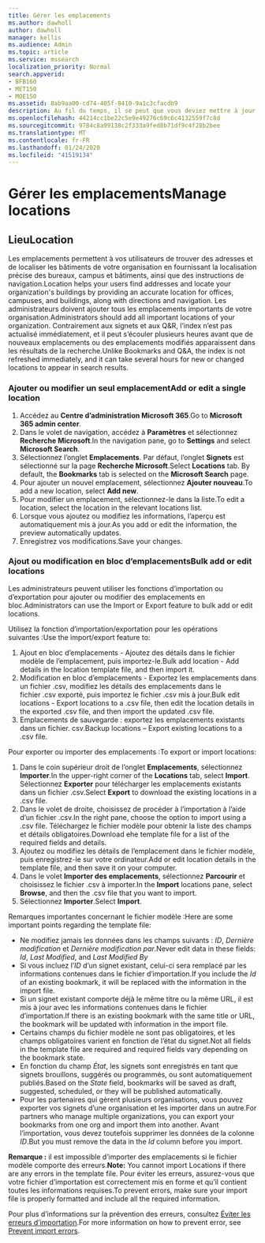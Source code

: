 ```yaml
---
title: Gérer les emplacements
ms.author: dawholl
author: dawholl
manager: kellis
ms.audience: Admin
ms.topic: article
ms.service: mssearch
localization_priority: Normal
search.appverid:
- BFB160
- MET150
- MOE150
ms.assetid: 8ab9aa00-cd74-405f-8410-9a1c3cfacdb9
description: Au fil du temps, il se peut que vous deviez mettre à jour le statut et le contenu de certains emplacements afin qu’ils restent pertinents. 
ms.openlocfilehash: 44214cc1be22c5e9e49276c69c6c4132559f7c8d
ms.sourcegitcommit: 9784c8a99138c2f333a9fed8b71df9c4f28b2bee
ms.translationtype: MT
ms.contentlocale: fr-FR
ms.lasthandoff: 01/24/2020
ms.locfileid: "41519134"
---
```

# <a name="manage-locations"></a><span data-ttu-id="ee8c5-103">Gérer les emplacements</span><span class="sxs-lookup"><span data-stu-id="ee8c5-103">Manage locations</span></span>

## <a name="location"></a><span data-ttu-id="ee8c5-104">Lieu</span><span class="sxs-lookup"><span data-stu-id="ee8c5-104">Location</span></span>
<span data-ttu-id="ee8c5-105">Les emplacements permettent à vos utilisateurs de trouver des adresses et de localiser les bâtiments de votre organisation en fournissant la localisation précise des bureaux, campus et bâtiments, ainsi que des instructions de navigation.</span><span class="sxs-lookup"><span data-stu-id="ee8c5-105">Location helps your users find addresses and locate your organization's buildings by providing an accurate location for offices, campuses, and buildings, along with directions and navigation.</span></span> <span data-ttu-id="ee8c5-106">Les administrateurs doivent ajouter tous les emplacements importants de votre organisation.</span><span class="sxs-lookup"><span data-stu-id="ee8c5-106">Administrators should add all important locations of your organization.</span></span> <span data-ttu-id="ee8c5-107">Contrairement aux signets et aux Q&R, l’index n’est pas actualisé immédiatement, et il peut s’écouler plusieurs heures avant que de nouveaux emplacements ou des emplacements modifiés apparaissent dans les résultats de la recherche.</span><span class="sxs-lookup"><span data-stu-id="ee8c5-107">Unlike Bookmarks and Q&A, the index is not refreshed immediately, and it can take several hours for new or changed locations to appear in search results.</span></span>

### <a name="add-or-edit-a-single-location"></a><span data-ttu-id="ee8c5-108">Ajouter ou modifier un seul emplacement</span><span class="sxs-lookup"><span data-stu-id="ee8c5-108">Add or edit a single location</span></span>
1. <span data-ttu-id="ee8c5-109">Accédez au **Centre d’administration Microsoft 365**.</span><span class="sxs-lookup"><span data-stu-id="ee8c5-109">Go to **Microsoft 365 admin center**.</span></span>
1. <span data-ttu-id="ee8c5-110">Dans le volet de navigation, accédez à **Paramètres** et sélectionnez **Recherche Microsoft**.</span><span class="sxs-lookup"><span data-stu-id="ee8c5-110">In the navigation pane, go to **Settings** and select **Microsoft Search**.</span></span>
1. <span data-ttu-id="ee8c5-111">Sélectionnez l’onglet **Emplacements**. Par défaut, l’onglet **Signets** est sélectionné sur la page **Recherche Microsoft**.</span><span class="sxs-lookup"><span data-stu-id="ee8c5-111">Select **Locations** tab. By default, the **Bookmarks** tab is selected on the **Microsoft Search** page.</span></span>
1. <span data-ttu-id="ee8c5-112">Pour ajouter un nouvel emplacement, sélectionnez **Ajouter nouveau**.</span><span class="sxs-lookup"><span data-stu-id="ee8c5-112">To add a new location, select **Add new**.</span></span>
1. <span data-ttu-id="ee8c5-113">Pour modifier un emplacement, sélectionnez-le dans la liste.</span><span class="sxs-lookup"><span data-stu-id="ee8c5-113">To edit a location, select the location in the relevant locations list.</span></span>
1. <span data-ttu-id="ee8c5-114">Lorsque vous ajoutez ou modifiez les informations, l’aperçu est automatiquement mis à jour.</span><span class="sxs-lookup"><span data-stu-id="ee8c5-114">As you add or edit the information, the preview automatically updates.</span></span>
1. <span data-ttu-id="ee8c5-115">Enregistrez vos modifications.</span><span class="sxs-lookup"><span data-stu-id="ee8c5-115">Save your changes.</span></span>

### <a name="bulk-add-or-edit-locations"></a><span data-ttu-id="ee8c5-116">Ajout ou modification en bloc d’emplacements</span><span class="sxs-lookup"><span data-stu-id="ee8c5-116">Bulk add or edit locations</span></span>
<span data-ttu-id="ee8c5-117">Les administrateurs peuvent utiliser les fonctions d’importation ou d’exportation pour ajouter ou modifier des emplacements en bloc.</span><span class="sxs-lookup"><span data-stu-id="ee8c5-117">Administrators can use the Import or Export feature to bulk add or edit locations.</span></span> 

<span data-ttu-id="ee8c5-118">Utilisez la fonction d’importation/exportation pour les opérations suivantes :</span><span class="sxs-lookup"><span data-stu-id="ee8c5-118">Use the import/export feature to:</span></span>
1. <span data-ttu-id="ee8c5-119">Ajout en bloc d’emplacements - Ajoutez des détails dans le fichier modèle de l’emplacement, puis importez-le.</span><span class="sxs-lookup"><span data-stu-id="ee8c5-119">Bulk add location - Add details in the location template file, and then import it.</span></span> 
1. <span data-ttu-id="ee8c5-120">Modification en bloc d’emplacements - Exportez les emplacements dans un fichier .csv, modifiez les détails des emplacements dans le fichier .csv exporté, puis importez le fichier .csv mis à jour.</span><span class="sxs-lookup"><span data-stu-id="ee8c5-120">Bulk edit locations - Export locations to a .csv file, then edit the location details in the exported .csv file, and then import the updated .csv file.</span></span>
1. <span data-ttu-id="ee8c5-121">Emplacements de sauvegarde : exportez les emplacements existants dans un fichier. csv.</span><span class="sxs-lookup"><span data-stu-id="ee8c5-121">Backup locations – Export existing locations to a .csv file.</span></span>

<span data-ttu-id="ee8c5-122">Pour exporter ou importer des emplacements :</span><span class="sxs-lookup"><span data-stu-id="ee8c5-122">To export or import locations:</span></span>
1. <span data-ttu-id="ee8c5-123">Dans le coin supérieur droit de l’onglet **Emplacements**, sélectionnez **Importer**.</span><span class="sxs-lookup"><span data-stu-id="ee8c5-123">In the upper-right corner of the **Locations** tab, select **Import**.</span></span>
<span data-ttu-id="ee8c5-124">Sélectionnez **Exporter** pour télécharger les emplacements existants dans un fichier .csv.</span><span class="sxs-lookup"><span data-stu-id="ee8c5-124">Select **Export** to download the existing locations in a .csv file.</span></span>
1. <span data-ttu-id="ee8c5-125">Dans le volet de droite, choisissez de procéder à l’importation à l’aide d’un fichier .csv.</span><span class="sxs-lookup"><span data-stu-id="ee8c5-125">In the right pane, choose the option to import using a .csv file.</span></span> <span data-ttu-id="ee8c5-126">Téléchargez le fichier modèle pour obtenir la liste des champs et détails obligatoires.</span><span class="sxs-lookup"><span data-stu-id="ee8c5-126">Download ehe template file for a list of the required fields and details.</span></span>
1. <span data-ttu-id="ee8c5-127">Ajoutez ou modifiez les détails de l’emplacement dans le fichier modèle, puis enregistrez-le sur votre ordinateur.</span><span class="sxs-lookup"><span data-stu-id="ee8c5-127">Add or edit location details in the template file, and then save it on your computer.</span></span> 
1. <span data-ttu-id="ee8c5-128">Dans le volet **Importer des emplacements**, sélectionnez **Parcourir** et choisissez le fichier .csv à importer.</span><span class="sxs-lookup"><span data-stu-id="ee8c5-128">In the **Import** locations pane, select **Browse**, and then the .csv file that you want to import.</span></span>
1. <span data-ttu-id="ee8c5-129">Sélectionnez **Importer**.</span><span class="sxs-lookup"><span data-stu-id="ee8c5-129">Select **Import**.</span></span>

<span data-ttu-id="ee8c5-130">Remarques importantes concernant le fichier modèle :</span><span class="sxs-lookup"><span data-stu-id="ee8c5-130">Here are some important points regarding the template file:</span></span>
- <span data-ttu-id="ee8c5-131">Ne modifiez jamais les données dans les champs suivants : *ID*, *Dernière modification* et *Dernière modification par*.</span><span class="sxs-lookup"><span data-stu-id="ee8c5-131">Never edit data in these fields: *Id*, *Last Modified*, and *Last Modified By*</span></span>
- <span data-ttu-id="ee8c5-132">Si vous incluez l’*ID* d’un signet existant, celui-ci sera remplacé par les informations contenues dans le fichier d’importation.</span><span class="sxs-lookup"><span data-stu-id="ee8c5-132">If you include the *Id* of an existing bookmark, it will be replaced with the information in the import file.</span></span>
- <span data-ttu-id="ee8c5-133">Si un signet existant comporte déjà le même titre ou la même URL, il est mis à jour avec les informations contenues dans le fichier d’importation.</span><span class="sxs-lookup"><span data-stu-id="ee8c5-133">If there is an existing bookmark with the same title or URL, the bookmark will be updated with information in the import file.</span></span>
- <span data-ttu-id="ee8c5-134">Certains champs du fichier modèle ne sont pas obligatoires, et les champs obligatoires varient en fonction de l’état du signet.</span><span class="sxs-lookup"><span data-stu-id="ee8c5-134">Not all fields in the template file are required and required fields vary depending on the bookmark state.</span></span>
- <span data-ttu-id="ee8c5-135">En fonction du champ *État*, les signets sont enregistrés en tant que signets brouillons, suggérés ou programmés, ou sont automatiquement publiés.</span><span class="sxs-lookup"><span data-stu-id="ee8c5-135">Based on the *State* field, bookmarks will be saved as draft, suggested, scheduled, or they will be published automatically.</span></span>
- <span data-ttu-id="ee8c5-136">Pour les partenaires qui gèrent plusieurs organisations, vous pouvez exporter vos signets d’une organisation et les importer dans un autre.</span><span class="sxs-lookup"><span data-stu-id="ee8c5-136">For partners who manage multiple organizations, you can export your bookmarks from one org and import them into another.</span></span> <span data-ttu-id="ee8c5-137">Avant l’importation, vous devez toutefois supprimer les données de la colonne *ID*.</span><span class="sxs-lookup"><span data-stu-id="ee8c5-137">But you must remove the data in the *Id* column before you import.</span></span>

<span data-ttu-id="ee8c5-138">**Remarque :** il est impossible d’importer des emplacements si le fichier modèle comporte des erreurs.</span><span class="sxs-lookup"><span data-stu-id="ee8c5-138">**Note:** You cannot import Locations if there are any errors in the template file.</span></span> <span data-ttu-id="ee8c5-139">Pour éviter les erreurs, assurez-vous que votre fichier d’importation est correctement mis en forme et qu’il contient toutes les informations requises.</span><span class="sxs-lookup"><span data-stu-id="ee8c5-139">To prevent errors, make sure your import file is properly formatted and include all the required information.</span></span> 

<span data-ttu-id="ee8c5-140">Pour plus d’informations sur la prévention des erreurs, consultez [Éviter les erreurs d’importation](manage-bookmarks.md#prevent-import-errors).</span><span class="sxs-lookup"><span data-stu-id="ee8c5-140">For more information on how to prevent error, see [Prevent import errors](manage-bookmarks.md#prevent-import-errors).</span></span>
